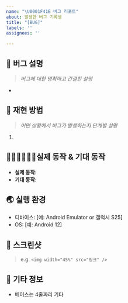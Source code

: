 ```yaml
---
name: "\U0001F41E 버그 리포트"
about: 발생한 버그 기록생
title: "[BUG]"
labels: ''
assignees: ''

---
```


## 🐞 버그 설명

> *버그에 대한 명확하고 간결한 설명*
> 
- 

## 🔢 재현 방법

> *어떤 상황에서 버그가 발생하는지 단계별 설명*
> 
1. 

## 🙆🏻‍♂️🙅🏻‍♂️실제 동작 & 기대 동작

- **실제 동작**:
- **기대 동작**:

## 🌏 실행 환경

- 디바이스: [예: Android Emulator or 갤럭시 S25]
- OS: [예: Android 12]

## 📸 스크린샷

> e.g. `<img width="45%" src="링크" />`
> 

## 🎸 기타 정보

- 베이스는 4줄짜리 기타
